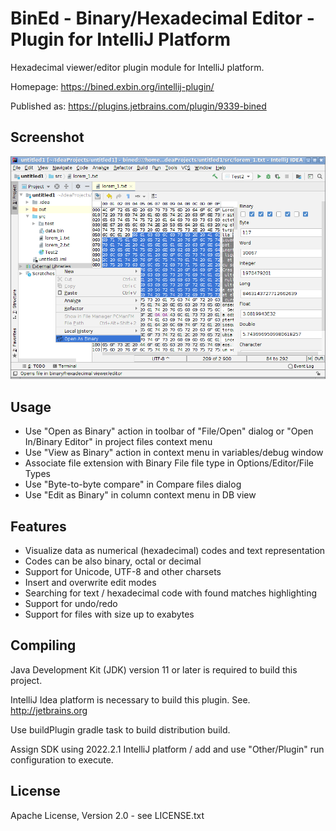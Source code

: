 BinEd - Binary/Hexadecimal Editor - Plugin for IntelliJ Platform
================================================================

Hexadecimal viewer/editor plugin module for IntelliJ platform.

Homepage: https://bined.exbin.org/intellij-plugin/  

Published as: https://plugins.jetbrains.com/plugin/9339-bined  

Screenshot
----------

![BinEd-Editor Screenshot](images/intellij-screenshot.png?raw=true)

Usage
-----

  * Use "Open as Binary" action in toolbar of "File/Open" dialog or "Open In/Binary Editor" in project files context menu
  * Use "View as Binary" action in context menu in variables/debug window
  * Associate file extension with Binary File file type in Options/Editor/File Types
  * Use "Byte-to-byte compare" in Compare files dialog
  * Use "Edit as Binary" in column context menu in DB view

Features
--------

  * Visualize data as numerical (hexadecimal) codes and text representation
  * Codes can be also binary, octal or decimal
  * Support for Unicode, UTF-8 and other charsets
  * Insert and overwrite edit modes
  * Searching for text / hexadecimal code with found matches highlighting
  * Support for undo/redo
  * Support for files with size up to exabytes

Compiling
---------

Java Development Kit (JDK) version 11 or later is required to build this project.

IntelliJ Idea platform is necessary to build this plugin. See. http://jetbrains.org  

Use buildPlugin gradle task to build distribution build.

Assign SDK using 2022.2.1 IntelliJ platform / add and use "Other/Plugin" run configuration to execute.

License
-------

Apache License, Version 2.0 - see LICENSE.txt

